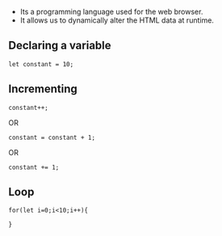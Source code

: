 - Its a programming language used for the web browser.
- It allows us to dynamically alter the HTML data at runtime.
## Declaring a variable
```
let constant = 10;
```

## Incrementing 
```
constant++;
```
OR
```
constant = constant + 1;
```
OR
```
constant += 1;
```

## Loop
```
for(let i=0;i<10;i++){

}
```

